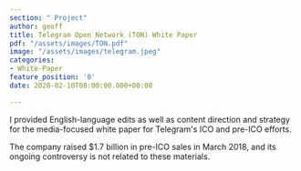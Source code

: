 ```yaml
---
section: " Project"
author: geoff
title: Telegram Open Network (TON) White Paper
pdf: "/assets/images/TON.pdf"
image: "/assets/images/telegram.jpeg"
categories:
- White-Paper
feature_position: '0'
date: 2020-02-10T08:00:00.000+00:00

---
```

I provided English-language edits as well as content direction and strategy for the media-focused white paper for Telegram's ICO and pre-ICO efforts.

The company raised $1.7 billion in pre-ICO sales in March 2018, and its ongoing controversy is not related to these materials.
